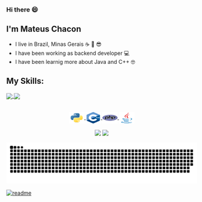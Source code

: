 ### Hi there :smile:

## I'm Mateus Chacon

- I live in Brazil, Minas Gerais :coffee: :cheese: :sunglasses:
- I have been working as backend developer :computer:
- I have been learnig more about Java and C++ :nerd_face: 

## My Skills:
<div>
  <a href="https://github.com/ChaconLima">
  <img height="180em"   align="center" src="https://github-readme-stats.vercel.app/api?username=ChaconLima&show_icons=true&theme=react&include_all_commits=true&count_private=true"/>
  <img height="180em"  align="center" src="https://github-readme-stats.vercel.app/api/top-langs/?username=ChaconLima&layout=compact&langs_count=7&theme=react" />

</div>
 <br>
<div  align="center"> 
  <div style="display: inline_block"><br>

  <img align="center" alt="Python" height="30" width="40" src="https://raw.githubusercontent.com/devicons/devicon/master/icons/python/python-original.svg">
  <img align="center" alt="C++" height="30" width="40" src="https://raw.githubusercontent.com/devicons/devicon/master/icons/cplusplus/cplusplus-original.svg">
  <img align="center" alt="PHP" height="30" width="40" src="https://raw.githubusercontent.com/devicons/devicon/master/icons/php/php-original.svg">
  <img align="center" alt="java" height="30" width="40" src="https://raw.githubusercontent.com/devicons/devicon/master/icons/java/java-original.svg">
 
    
</div>  
  <br>
  <a href="https://lattes.cnpq.br/0698199079101561" target="_blank"><img src="https://img.shields.io/badge/Curr%C3%ADculo-Lattles-blue" target="_blank"></a>
  <a href="https://www.linkedin.com/in/mateuschacon/" target="_blank"><img src="https://img.shields.io/badge/-LinkedIn-%230077B5?style=for-the-badge&logo=linkedin&logoColor=white" target="_blank"></a> 

![Snake animation](https://github.com/ChaconLima/ChaconLima/blob/output/github-contribution-grid-snake.svg)
 
</div>
 
[![readme](https://github-readme-stats.vercel.app/api/pin/?username=chaconlima&repo=chaconlima&theme=react)](https://github.com/ChaconLima/ChaconLima)
 
